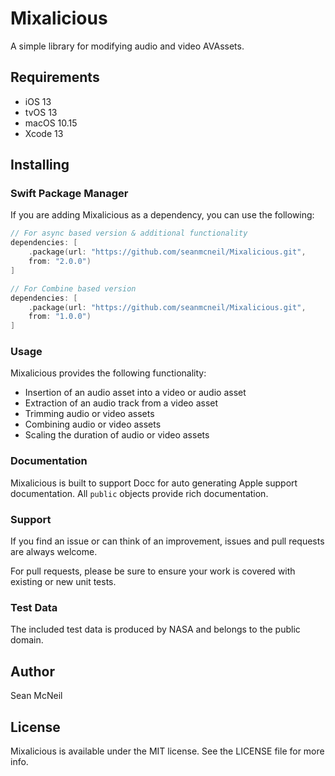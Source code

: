 # Mixalicious

A simple library for modifying audio and video AVAssets.

## Requirements
- iOS 13
- tvOS 13
- macOS 10.15
- Xcode 13

## Installing

### Swift Package Manager

If you are adding Mixalicious as a dependency, you can use the following:

```swift
// For async based version & additional functionality
dependencies: [
    .package(url: "https://github.com/seanmcneil/Mixalicious.git", 
    from: "2.0.0")
]

// For Combine based version
dependencies: [
    .package(url: "https://github.com/seanmcneil/Mixalicious.git", 
    from: "1.0.0")
]
```

### Usage

Mixalicious provides the following functionality:
- Insertion of an audio asset into a video or audio asset
- Extraction of an audio track from a video asset
- Trimming audio or video assets
- Combining audio or video assets
- Scaling the duration of audio or video assets

### Documentation

Mixalicious is built to support Docc for auto generating Apple support documentation. All `public` objects provide rich documentation.

### Support

If you find an issue or can think of an improvement, issues and pull requests are always welcome. 

For pull requests, please be sure to ensure your work is covered with existing or new unit tests.

### Test Data

The included test data is produced by NASA and belongs to the public domain.

## Author

Sean McNeil

## License

Mixalicious is available under the MIT license. See the LICENSE file for more info.

